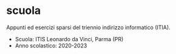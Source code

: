 # scuola

Appunti ed esercizi sparsi del triennio indirizzo informatico (ITIA).

- Scuola: ITIS Leonardo da Vinci, Parma (PR)
- Anno scolastico: 2020-2023
